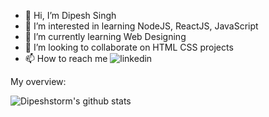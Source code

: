 - 👋 Hi, I’m Dipesh Singh
- 👀 I’m interested in learning NodeJS, ReactJS, JavaScript
- 🌱 I’m currently learning Web Designing
- 💞️ I’m looking to collaborate on HTML CSS projects
- 📫 How to reach me ![linkedin](https://linkedin.com/in/dipesh-singh-61a59743&show_icons=true)

<div><p>My overview: </p></div>

![Dipeshstorm's github stats](https://github-readme-stats.vercel.app/api?username=Dipeshstorm&show_icons=true)
<br />

<!---
Dipeshstorm/Dipeshstorm is a ✨ special ✨ repository because its `README.md` (this file) appears on your GitHub profile.
You can click the Preview link to take a look at your changes.
--->
